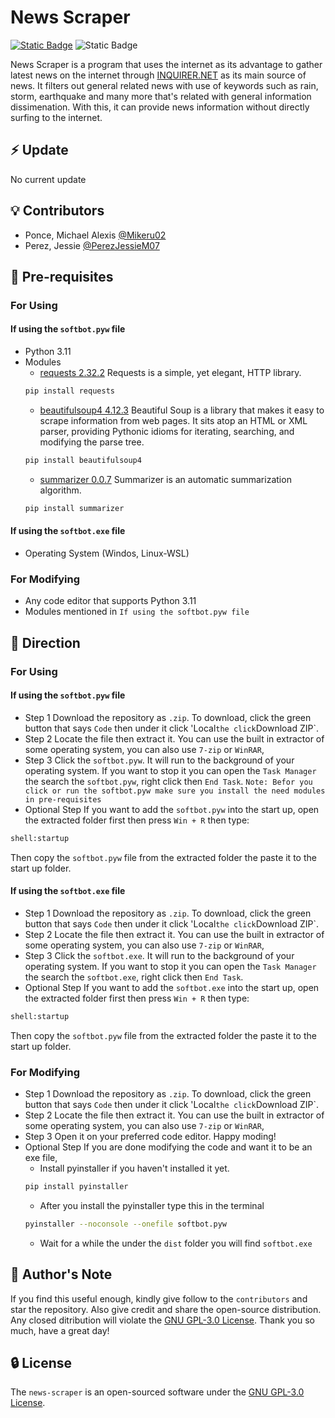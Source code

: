 # News Scraper

[![Static Badge](https://img.shields.io/badge/Licence-GNU%20GPL%203.0-blue)](https://opensource.org/license/gpl-3-0)
![Static Badge](https://img.shields.io/badge/Platform-Linux%20Windows-white)

News Scraper is a program that uses the internet as its advantage to gather latest news on the internet through
[INQUIRER.NET](https://newsinfo.inquirer.net/) as its main source of news. It filters out general related news with
use of keywords such as rain, storm, earthquake and many more that's related with general information dissimenation.
With this, it can provide news information without directly surfing to the internet.

## :zap: Update
No current update

## :bulb: Contributors
* Ponce, Michael Alexis [@Mikeru02](https://github.com/Mikeru02)
* Perez, Jessie [@PerezJessieM07](https://github.com/PerezJessieM07)

## :pencil: Pre-requisites
### For Using
#### If using the `softbot.pyw` file
* Python 3.11
* Modules 
    * [requests 2.32.2](https://pypi.org/project/requests/)
    Requests is a simple, yet elegant, HTTP library.
    ```bash
    pip install requests
    ```
    * [beautifulsoup4 4.12.3](https://pypi.org/project/beautifulsoup4/)
    Beautiful Soup is a library that makes it easy to scrape information from web pages. It sits atop an HTML or XML parser, providing Pythonic idioms for iterating, searching, and modifying the parse tree.
    ```bash
    pip install beautifulsoup4
    ```
    * [summarizer 0.0.7](https://pypi.org/project/summarizer/)
    Summarizer is an automatic summarization algorithm.
    ```bash
    pip install summarizer
    ```
#### If using the `softbot.exe` file
* Operating System (Windos, Linux-WSL)

### For Modifying
* Any code editor that supports Python 3.11
* Modules mentioned in `If using the softbot.pyw file`

## :rocket: Direction
### For Using
#### If using the `softbot.pyw` file
* Step 1
Download the repository as `.zip`. To download, click the green button that says `Code` then
under it click 'Local` the click `Download ZIP`.
* Step 2
Locate the file then extract it. You can use the built in extractor of some operating system, you can
also use `7-zip` or `WinRAR`,
* Step 3
Click the `softbot.pyw`. It will run to the background of your operating system. If you want to stop it
you can open the `Task Manager` the search the `softbot.pyw`, right click then `End Task`.
`Note: Befor you click or run the softbot.pyw make sure you install the need modules in pre-requisites`
* Optional Step
If you want to add the `softbot.pyw` into the start up, open the extracted folder first then
press `Win + R` then type:
```bash
shell:startup
```
Then copy the `softbot.pyw` file from the extracted folder the paste it to the start up folder.

#### If using the `softbot.exe` file
* Step 1
Download the repository as `.zip`. To download, click the green button that says `Code` then
under it click 'Local` the click `Download ZIP`.
* Step 2
Locate the file then extract it. You can use the built in extractor of some operating system, you can
also use `7-zip` or `WinRAR`,
* Step 3
Click the `softbot.exe`. It will run to the background of your operating system. If you want to stop it
you can open the `Task Manager` the search the `softbot.exe`, right click then `End Task`.
* Optional Step
If you want to add the `softbot.exe` into the start up, open the extracted folder first then
press `Win + R` then type:
```bash
shell:startup
```
Then copy the `softbot.pyw` file from the extracted folder the paste it to the start up folder.

### For Modifying
* Step 1
Download the repository as `.zip`. To download, click the green button that says `Code` then
under it click 'Local` the click `Download ZIP`.
* Step 2
Locate the file then extract it. You can use the built in extractor of some operating system, you can
also use `7-zip` or `WinRAR`,
* Step 3
Open it on your preferred code editor. Happy moding!
* Optional Step
If you are done modifying the code and want it to be an exe file, 
    * Install pyinstaller if you haven't installed it yet.
    ```bash
    pip install pyinstaller
    ```
    * After you install the pyinstaller type this in the terminal
    ```bash
    pyinstaller --noconsole --onefile softbot.pyw
    ```
    * Wait for a while the under the `dist` folder you will find `softbot.exe`

## :sparkling_heart: Author's Note
If you find this useful enough, kindly give follow to the `contributors` and star the repository. Also
give credit and share the open-source distribution. Any closed ditribution will violate the [GNU GPL-3.0 License](https://opensource.org/license/gpl-3-0). Thank you so much, have a great day!

## :lock: License
The `news-scraper` is an open-sourced software under the [GNU GPL-3.0 License](https://opensource.org/license/gpl-3-0).

